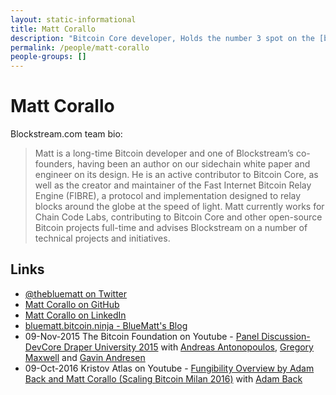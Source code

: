 ```yaml
---
layout: static-informational
title: Matt Corallo
description: "Bitcoin Core developer, Holds the number 3 spot on the [bitcoin/bitcoin contributors list](https://github.com/bitcoin/bitcoin/graphs/contributors)"
permalink: /people/matt-corallo
people-groups: []
---
```


# Matt Corallo

Blockstream.com team bio:

> Matt is a long-time Bitcoin developer and one of Blockstream’s co-founders, having been an author on our sidechain white paper and engineer on its design. He is an active contributor to Bitcoin Core, as well as the creator and maintainer of the Fast Internet Bitcoin Relay Engine (FIBRE), a protocol and implementation designed to relay blocks around the globe at the speed of light. Matt currently works for Chain Code Labs, contributing to Bitcoin Core and other open-source Bitcoin projects full-time and advises Blockstream on a number of technical projects and initiatives.

## Links

* [@thebluematt on Twitter](https://twitter.com/thebluematt)
* [Matt Corallo on GitHub](https://github.com/TheBlueMatt)
* [Matt Corallo on LinkedIn](https://www.linkedin.com/in/matthew-corallo-45a8367a/)
* [bluematt.bitcoin.ninja - BlueMatt's Blog](http://bluematt.bitcoin.ninja/)
* 09-Nov-2015 The Bitcoin Foundation on Youtube - [Panel Discussion-DevCore Draper University 2015](https://www.youtube.com/watch?v=0iQSRGT3nfE) with [Andreas Antonopoulos](/people/andreas_antonopoulos.md), [Gregory Maxwell](/people/gregory_maxwell.md) and [Gavin Andresen](/people/gavin_andresen.md)
* 09-Oct-2016 Kristov Atlas on Youtube - [Fungibility Overview by Adam Back and Matt Corallo (Scaling Bitcoin Milan 2016)](https://www.youtube.com/watch?v=AvS3tp0qqgA) with [Adam Back](/people/adam_back.md)
